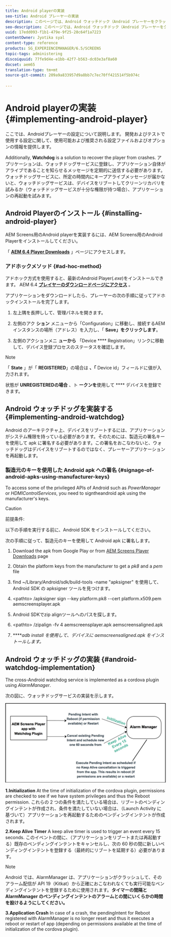```yaml
---
title: Android playerの実装
seo-title: Android プレーヤーの実装
description: このページでは、Android ウォッチドック（Android プレーヤーをクラッシュから回復させるソリューション）を実装する方法について見ていきます。
seo-description: このページでは、Android ウォッチドック（Android プレーヤーをクラッシュから回復させるソリューション）を実装する方法について見ていきます。
uuid: 17edd093-f1b1-479e-9f25-28c64f1a7223
contentOwner: Jyotika syal
content-type: reference
products: SG_EXPERIENCEMANAGER/6.5/SCREENS
topic-tags: administering
discoiquuid: 77fe9d4e-e1bb-42f7-b563-dc03e3af8a60
docset: aem65
translation-type: tm+mt
source-git-commit: 209a9a833957d9a8bb7c7ec70ff421514f5b974c

---
```



# Android playerの実装 {#implementing-android-player}

ここでは、Androidプレーヤーの設定について説明します。 開発およびテストで使用する設定に関して、使用可能および推奨される設定ファイルおよびオプションの情報を提供します。

Additionally, **Watchdog** is a solution to recover the player from crashes. アプリケーションは、ウォッチドッグサービスに登録し、アプリケーション自体がアライブであることを知らせるメッセージを定期的に送信する必要があります。ウォッチドッグサービスに、所定の時間内にキープアライブメッセージが届かないと、ウォッチドッグサービスは、デバイスをリブートしてクリーンリカバリを試みるか（ウォッチドッグサービスが十分な権限が持つ場合）、アプリケーションの再起動を試みます。

## Android Playerのインストール {#installing-android-player}

AEM Screens用のAndroid playerを実装するには、AEM Screens用のAndroid Playerをインストールしてください。

「 [**AEM 6.4 Player Downloads**](https://download.macromedia.com/screens/) 」ページにアクセスします。

### アドホックメソッド {#ad-hoc-method}

アドホック方式を使用すると、最新のAndroid Player(*.exe*)をインストールできます。 AEM 6.4 [**プレイヤーのダウンロードページにアクセス**](https://download.macromedia.com/screens/) 。

アプリケーションをダウンロードしたら、プレーヤーの次の手順に従ってアドホックインストールを完了します。

1. 左上隅を長押しして、管理パネルを開きます。
1. 左側のアク **ション** メニューから「Configuration」に移動し、接続するAEMインスタンスの場所（アドレス）を入力し、「 **Save」をクリックします**。

1. 左側のアクションメニ **ューから** 「Device **** Registration」リンクに移動して、デバイス登録プロセスのステータスを確認します。

>[!NOTE]
>
>「 **State** 」が「 **REGISTERED**」の場合は **、「** Device id」フィールドに値が入力されます。
>
>状態が **UNREGISTEREDの場合** 、ト **ークンを**&#x200B;使用して **** デバイスを登録できます。

## Android ウォッチドッグを実装する {#implementing-android-watchdog}

Android のアーキテクチャ上、デバイスをリブートするには、アプリケーションがシステム権限を持っている必要があります。そのためには、製造元の署名キーを使用して apk に署名する必要があります。この署名をおこなわないと、ウォッチドッグはデバイスをリブートするのではなく、プレーヤーアプリケーションを再起動します。

### 製造元のキーを使用した Android apk への署名 {#signage-of-android-apks-using-manufacturer-keys}

To access some of the privileged APIs of Android such as *PowerManager* or *HDMIControlServices*, you need to signtheandroid apk using the manufacturer's keys.

>[!CAUTION]
>
>前提条件:
>
>以下の手順を実行する前に、Android SDK をインストールしてください。

次の手順に従って、製造元のキーを使用して Android apk に署名します。

1. Download the apk from Google Play or from [AEM Screens Player Downloads](https://download.macromedia.com/screens/) page
1. Obtain the platform keys from the manufacturer to get a *pk8* and a *pem* file

1. find ~/Library/Android/sdk/build-tools -name "apksigner" を使用して、Android SDK の apksigner ツールを見つけます。
1. &lt;pathto&gt; /apksigner sign --key platform.pk8 --cert platform.x509.pem aemscreensplayer.apk
1. Android SDKでzip alignツールへのパスを探します。
1. &lt;pathto&gt; /zipalign -fv 4 aemscreensplayer.apk aemscreensaligned.apk
1. *****adb install を使用して、デバイスに aemscreensaligned.apk をインストールします。*

## Android ウォッチドッグの実装 {#android-watchdog-implementation}

The cross-Android watchdog service is implemented as a cordova plugin using *AlarmManager*.

次の図に、ウォッチドッグサービスの実装を示します。

![chlimage_1-31](assets/chlimage_1-31.png)

**1.Initialization** At the time of initialization of the cordova plugin, permissions are checked to see if we have system privileges and thus the Reboot permission. これらの 2 つの条件を満たしている場合は、リブートのペンディングインテントが作成され、条件を満たしていない場合は、（Launch Activity に基づいて）アプリケーションを再起動するためのペンディングインテントが作成されます。

**2.Keep Alive Timer** A keep alive timer is used to trigger an event every 15 seconds. このイベントの間に、（アプリケーションをリブートまたは再起動する）既存のペンディングインテントをキャンセルし、次の 60 秒の間に新しいペンディングインテントを登録する（最終的にリブートを延期する）必要があります。

>[!NOTE]
>
>Android では、AlarmManager は、アプリケーションがクラッシュして、そのアラーム配信が API 19（Kitkat）から正確におこなわれなくても実行可能なペンディングインテントを登録するために使用されます。****&#x200B;タイマーの間隔と AlarmManager のペンディングインテントのアラームとの間にいくらかの時間を設けるようにしてください。****

**3.Application Crash** In case of a crash, the pendingIntent for Reboot registered with AlarmManager is no longer reset and thus it executes a reboot or restart of app (depending on permissions available at the time of initialization of the cordova plugin).
